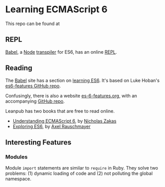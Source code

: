# Learning ECMAScript 6
This repo can be found at 

## REPL
[Babel](http://babeljs.io/), a [Node](https://nodejs.org/) [transpiler](https://en.wikipedia.org/wiki/Source-to-source_compiler) for ES6, has an online [REPL](http://babeljs.io/repl/).

## Reading
The [Babel](http://babeljs.io/) site has a section on [learning ES6](https://www.babeljs.io/docs/learn-es6). It's based on Luke Hoban's [es6-features GitHub repo](https://github.com/lukehoban/es6features#readme).

Confusingly, there is also a website [es-6-features.org](http://es6-features.org/), with an accompanying [GitHub repo](https://github.com/rse/es6-features).

Leanpub has two books that are free to read online.

- [Understanding ECMAScript 6](https://leanpub.com/understandinges6/read/), by [Nicholas Zakas](http://www.nczonline.net/)
- [Exploring ES6](https://leanpub.com/exploring-es6/read), by [Axel Rauschmayer](http://rauschma.de/)

## Interesting Features
### Modules
Module `import` statements are similar to `require` in Ruby. They solve two problems: (1) dynamic loading of code and (2) not polluting the global namespace.
